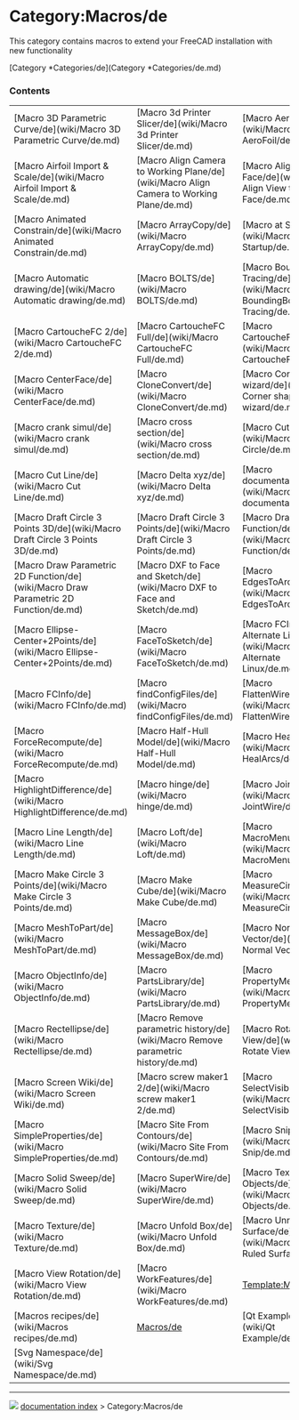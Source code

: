 # Category:Macros/de
This category contains macros to extend your FreeCAD installation with new functionality

[Category   *Categories/de](Category   *Categories/de.md)

### Contents

|     |     |     |
| --- | --- | --- |
| [Macro 3D Parametric Curve/de](wiki/Macro 3D Parametric Curve/de.md) | [Macro 3d Printer Slicer/de](wiki/Macro 3d Printer Slicer/de.md) | [Macro AeroFoil/de](wiki/Macro AeroFoil/de.md) |
| [Macro Airfoil Import & Scale/de](wiki/Macro Airfoil Import & Scale/de.md) | [Macro Align Camera to Working Plane/de](wiki/Macro Align Camera to Working Plane/de.md) | [Macro Align View to Face/de](wiki/Macro Align View to Face/de.md) |
| [Macro Animated Constrain/de](wiki/Macro Animated Constrain/de.md) | [Macro ArrayCopy/de](wiki/Macro ArrayCopy/de.md) | [Macro at Startup/de](wiki/Macro at Startup/de.md) |
| [Macro Automatic drawing/de](wiki/Macro Automatic drawing/de.md) | [Macro BOLTS/de](wiki/Macro BOLTS/de.md) | [Macro BoundingBox Tracing/de](wiki/Macro BoundingBox Tracing/de.md) |
| [Macro CartoucheFC 2/de](wiki/Macro CartoucheFC 2/de.md) | [Macro CartoucheFC Full/de](wiki/Macro CartoucheFC Full/de.md) | [Macro CartoucheFC/de](wiki/Macro CartoucheFC/de.md) |
| [Macro CenterFace/de](wiki/Macro CenterFace/de.md) | [Macro CloneConvert/de](wiki/Macro CloneConvert/de.md) | [Macro Corner shapes wizard/de](wiki/Macro Corner shapes wizard/de.md) |
| [Macro crank simul/de](wiki/Macro crank simul/de.md) | [Macro cross section/de](wiki/Macro cross section/de.md) | [Macro Cut Circle/de](wiki/Macro Cut Circle/de.md) |
| [Macro Cut Line/de](wiki/Macro Cut Line/de.md) | [Macro Delta xyz/de](wiki/Macro Delta xyz/de.md) | [Macro documentation/de](wiki/Macro documentation/de.md) |
| [Macro Draft Circle 3 Points 3D/de](wiki/Macro Draft Circle 3 Points 3D/de.md) | [Macro Draft Circle 3 Points/de](wiki/Macro Draft Circle 3 Points/de.md) | [Macro Draw 2D Function/de](wiki/Macro Draw 2D Function/de.md) |
| [Macro Draw Parametric 2D Function/de](wiki/Macro Draw Parametric 2D Function/de.md) | [Macro DXF to Face and Sketch/de](wiki/Macro DXF to Face and Sketch/de.md) | [Macro EdgesToArc/de](wiki/Macro EdgesToArc/de.md) |
| [Macro Ellipse-Center+2Points/de](wiki/Macro Ellipse-Center+2Points/de.md) | [Macro FaceToSketch/de](wiki/Macro FaceToSketch/de.md) | [Macro FCInfo Alternate Linux/de](wiki/Macro FCInfo Alternate Linux/de.md) |
| [Macro FCInfo/de](wiki/Macro FCInfo/de.md) | [Macro findConfigFiles/de](wiki/Macro findConfigFiles/de.md) | [Macro FlattenWire/de](wiki/Macro FlattenWire/de.md) |
| [Macro ForceRecompute/de](wiki/Macro ForceRecompute/de.md) | [Macro Half-Hull Model/de](wiki/Macro Half-Hull Model/de.md) | [Macro HealArcs/de](wiki/Macro HealArcs/de.md) |
| [Macro HighlightDifference/de](wiki/Macro HighlightDifference/de.md) | [Macro hinge/de](wiki/Macro hinge/de.md) | [Macro JointWire/de](wiki/Macro JointWire/de.md) |
| [Macro Line Length/de](wiki/Macro Line Length/de.md) | [Macro Loft/de](wiki/Macro Loft/de.md) | [Macro MacroMenu/de](wiki/Macro MacroMenu/de.md) |
| [Macro Make Circle 3 Points/de](wiki/Macro Make Circle 3 Points/de.md) | [Macro Make Cube/de](wiki/Macro Make Cube/de.md) | [Macro MeasureCircle/de](wiki/Macro MeasureCircle/de.md) |
| [Macro MeshToPart/de](wiki/Macro MeshToPart/de.md) | [Macro MessageBox/de](wiki/Macro MessageBox/de.md) | [Macro Normal Vector/de](wiki/Macro Normal Vector/de.md) |
| [Macro ObjectInfo/de](wiki/Macro ObjectInfo/de.md) | [Macro PartsLibrary/de](wiki/Macro PartsLibrary/de.md) | [Macro PropertyMemo/de](wiki/Macro PropertyMemo/de.md) |
| [Macro Rectellipse/de](wiki/Macro Rectellipse/de.md) | [Macro Remove parametric history/de](wiki/Macro Remove parametric history/de.md) | [Macro Rotate View/de](wiki/Macro Rotate View/de.md) |
| [Macro Screen Wiki/de](wiki/Macro Screen Wiki/de.md) | [Macro screw maker1 2/de](wiki/Macro screw maker1 2/de.md) | [Macro SelectVisible/de](wiki/Macro SelectVisible/de.md) |
| [Macro SimpleProperties/de](wiki/Macro SimpleProperties/de.md) | [Macro Site From Contours/de](wiki/Macro Site From Contours/de.md) | [Macro Snip/de](wiki/Macro Snip/de.md) |
| [Macro Solid Sweep/de](wiki/Macro Solid Sweep/de.md) | [Macro SuperWire/de](wiki/Macro SuperWire/de.md) | [Macro Texture Objects/de](wiki/Macro Texture Objects/de.md) |
| [Macro Texture/de](wiki/Macro Texture/de.md) | [Macro Unfold Box/de](wiki/Macro Unfold Box/de.md) | [Macro Unroll Ruled Surface/de](wiki/Macro Unroll Ruled Surface/de.md) |
| [Macro View Rotation/de](wiki/Macro View Rotation/de.md) | [Macro WorkFeatures/de](wiki/Macro WorkFeatures/de.md) | [Template:Macro/de](wiki/Template_Macro/de.md) |
| [Macros recipes/de](wiki/Macros recipes/de.md) | [Macros/de](wiki/Macros/de.md) | [Qt Example/de](wiki/Qt Example/de.md) |
| [Svg Namespace/de](wiki/Svg Namespace/de.md) |



---
![](images/Right_arrow.png) [documentation index](../README.md) > Category:Macros/de
